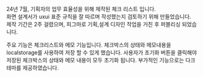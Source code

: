 24년 7월, 기획자의 업무 효율성을 위해 제작된 체크 리스트 입니다.<br/>
화면 설계서가 uxui 표준 규칙을 잘 따르며 작성했는지 검토하기 위해 만들었습니다.<br/>제작 기간은 2주 걸렸으며, 피그마로 기획,설계 디자인 작업을 거친 후 퍼블리싱 되었습니다.

주요 기능은 체크리스트와 메모 기능입니다.
체크박스의 상태와 메모내용을 localstorage를 사용하여 저장 할 수 있게 했습니다. 사용자가 초기화 버튼을 클릭해야 저장된 체크박스의 상태와 메모 내용이 모두 초기화 됩니다.
부가적인 기능으로는 다크 테마를 제공하였습니다.
